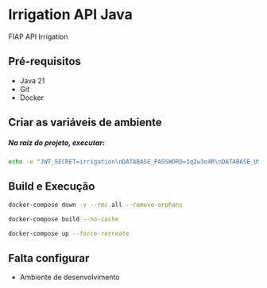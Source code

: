 # Irrigation API Java

FIAP API Irrigation

## Pré-requisitos

- Java 21
- Git
- Docker

## Criar as variáveis de ambiente

##### Na raiz do projeto, executar:

```sh
echo -e "JWT_SECRET=irrigation\nDATABASE_PASSWORD=1q2w3e4R\nDATABASE_USER=root\nDATABASE_URL=jdbc:mysql://mysqldb:3306/irrigation_db" > .env
```


## Build e Execução

```sh
docker-compose down -v --rmi all --remove-orphans
```

```sh
docker-compose build --no-cache
```

```sh
docker-compose up --force-recreate
```

## Falta configurar

- Ambiente de desenvolvimento